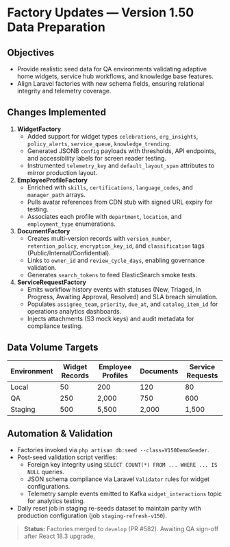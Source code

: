 # Factory Updates — Version 1.50 Data Preparation

## Objectives
- Provide realistic seed data for QA environments validating adaptive home widgets, service hub workflows, and knowledge base features.
- Align Laravel factories with new schema fields, ensuring relational integrity and telemetry coverage.

## Changes Implemented
1. **WidgetFactory**
   - Added support for widget types `celebrations`, `org_insights`, `policy_alerts`, `service_queue`, `knowledge_trending`.
   - Generated JSONB `config` payloads with thresholds, API endpoints, and accessibility labels for screen reader testing.
   - Instrumented `telemetry_key` and `default_layout_span` attributes to mirror production layout.
2. **EmployeeProfileFactory**
   - Enriched with `skills`, `certifications`, `language_codes`, and `manager_path` arrays.
   - Pulls avatar references from CDN stub with signed URL expiry for testing.
   - Associates each profile with `department`, `location`, and `employment_type` enumerations.
3. **DocumentFactory**
   - Creates multi-version records with `version_number`, `retention_policy`, `encryption_key_id`, and `classification` tags (Public/Internal/Confidential).
   - Links to `owner_id` and `review_cycle_days`, enabling governance validation.
   - Generates `search_tokens` to feed ElasticSearch smoke tests.
4. **ServiceRequestFactory**
   - Emits workflow history events with statuses (New, Triaged, In Progress, Awaiting Approval, Resolved) and SLA breach simulation.
   - Populates `assignee_team`, `priority`, `due_at`, and `catalog_item_id` for operations analytics dashboards.
   - Injects attachments (S3 mock keys) and audit metadata for compliance testing.

## Data Volume Targets
| Environment | Widget Records | Employee Profiles | Documents | Service Requests |
| --- | --- | --- | --- | --- |
| Local | 50 | 200 | 120 | 80 |
| QA | 250 | 2,000 | 750 | 600 |
| Staging | 500 | 5,500 | 2,000 | 1,500 |

## Automation & Validation
- Factories invoked via `php artisan db:seed --class=V150DemoSeeder`.
- Post-seed validation script verifies:
  - Foreign key integrity using `SELECT COUNT(*) FROM ... WHERE ... IS NULL` queries.
  - JSON schema compliance via Laravel `Validator` rules for widget configurations.
  - Telemetry sample events emitted to Kafka `widget_interactions` topic for analytics testing.
- Daily reset job in staging re-seeds dataset to maintain parity with production configuration (job `staging-refresh-v150`).

> **Status:** Factories merged to `develop` (PR #582). Awaiting QA sign-off after React 18.3 upgrade.
